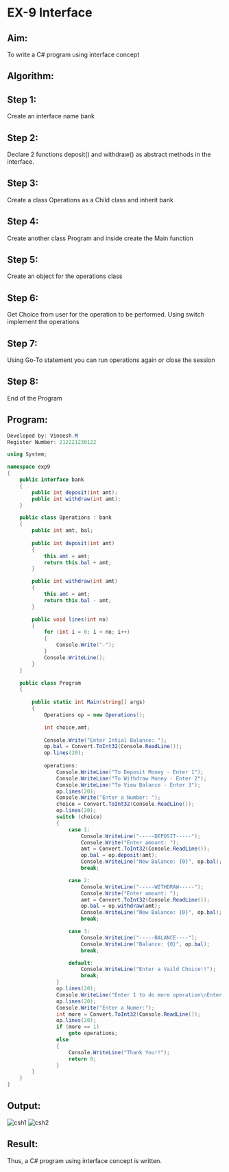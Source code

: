 # EX-9 Interface

## Aim:
To write a C# program using interface concept

## Algorithm:
## Step 1:
Create an interface name bank

## Step 2:
Declare 2 functions deposit() and withdraw() as abstract methods in the interface.

## Step 3:
Create a class Operations as a Child class and inherit bank

## Step 4:
Create another class Program and inside create the Main function

## Step 5:
Create an object for the operations class

## Step 6:
Get Choice from user for the operation to be performed. Using switch implement the operations

## Step 7:
Using Go-To statement you can run operations again or close the session

## Step 8:
End of the Program

## Program:
```cs
Developed by: Vineesh.M
Register Number: 212221230122

using System;

namespace exp9
{
    public interface bank
    {
        public int deposit(int amt);
        public int withdraw(int amt);
    } 

    public class Operations : bank
    {
        public int amt, bal;
        
        public int deposit(int amt)
        {
            this.amt = amt;
            return this.bal + amt;
        }

        public int withdraw(int amt)
        {
            this.amt = amt;
            return this.bal - amt;
        }

        public void lines(int no)
        {
            for (int i = 0; i < no; i++)
            {
                Console.Write("-");
            }
            Console.WriteLine();
        }
    }

    public class Program
    {
        
        public static int Main(string[] args)
        {
            Operations op = new Operations();

            int choice,amt;
            
            Console.Write("Enter Intial Balance: ");
            op.bal = Convert.ToInt32(Console.ReadLine());
            op.lines(20);
            
            operations:
                Console.WriteLine("To Deposit Money - Enter 1");
                Console.WriteLine("To Withdraw Money - Enter 2");
                Console.WriteLine("To View Balance - Enter 3");
                op.lines(20);
                Console.Write("Enter a Number: ");
                choice = Convert.ToInt32(Console.ReadLine());
                op.lines(20);
                switch (choice)
                {
                    case 1:
                        Console.WriteLine("-----DEPOSIT-----");
                        Console.Write("Enter amount: ");
                        amt = Convert.ToInt32(Console.ReadLine());
                        op.bal = op.deposit(amt);
                        Console.WriteLine("New Balance: {0}", op.bal);
                        break;

                    case 2:
                        Console.WriteLine("-----WITHDRAW-----");
                        Console.Write("Enter amount: ");
                        amt = Convert.ToInt32(Console.ReadLine());
                        op.bal = op.withdraw(amt);
                        Console.WriteLine("New Balance: {0}", op.bal);
                        break;

                    case 3:
                        Console.WriteLine("-----BALANCE----");
                        Console.WriteLine("Balance: {0}", op.bal);
                        break;

                    default:
                        Console.WriteLine("Enter a Vaild Choice!!");
                        break;
                }
                op.lines(20);
                Console.WriteLine("Enter 1 to do more operation\nEnter 2 to close session");
                op.lines(20);
                Console.Write("Enter a Numer:");
                int more = Convert.ToInt32(Console.ReadLine());
                op.lines(20);
                if (more == 1)
                    goto operations;
                else
                {
                    Console.WriteLine("Thank You!!");
                    return 0;
                }
        }
    }
}
```
## Output:
![csh1](https://github.com/Vineesh-AI-DS/Interface/assets/93427254/4ff3d79c-07f3-4117-8e3d-b3b81238bb6d)
![csh2](https://github.com/Vineesh-AI-DS/Interface/assets/93427254/1e458c4a-7872-4104-9468-9bdc364a577b)
## Result:
Thus, a C# program using interface concept is written.
